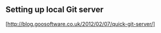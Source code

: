Setting up local Git server
---------------------------
[http://blog.goosoftware.co.uk/2012/02/07/quick-git-server/]
